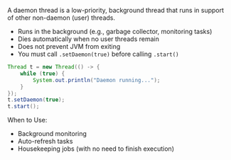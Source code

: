A daemon thread is a low-priority, background thread that runs in support of other non-daemon (user) threads.

- Runs in the background (e.g., garbage collector, monitoring tasks)
- Dies automatically when no user threads remain
- Does not prevent JVM from exiting
- You must call `.setDaemon(true)` before calling `.start()`

```java
Thread t = new Thread(() -> {
    while (true) {
        System.out.println("Daemon running...");
    }
});
t.setDaemon(true);
t.start();

```

When to Use:

- Background monitoring
- Auto-refresh tasks
- Housekeeping jobs (with no need to finish execution)
